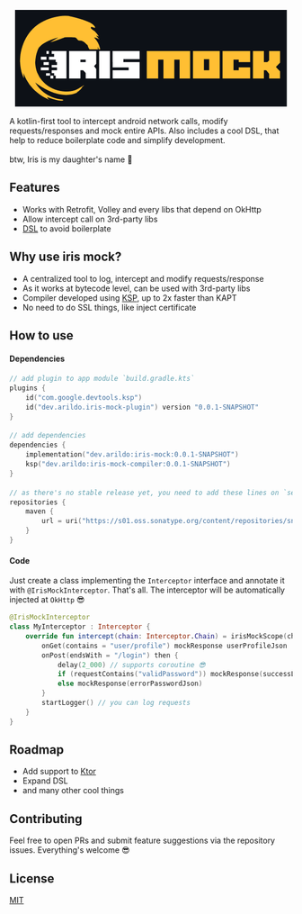 <p align="center">
  <img src="assets/iris-mock-header.png" />
</p>
A kotlin-first tool to intercept android network calls, modify requests/responses and mock entire APIs. Also includes a cool DSL, that help to reduce boilerplate code and simplify development. 
<br><br>
btw, Iris is my daughter's name 🥰

## Features
- Works with Retrofit, Volley and every libs that depend on OkHttp
- Allow intercept call on 3rd-party libs
- [DSL](https://kotlinlang.org/docs/type-safe-builders.html) to avoid boilerplate


## Why use iris mock?
- A centralized tool to log, intercept and modify requests/response
- As it works at bytecode level, can be used with 3rd-party libs
- Compiler developed using [KSP](https://github.com/google/ksp), up to 2x faster than KAPT
- No need to do SSL things, like inject certificate

## How to use

#### Dependencies

```kotlin
// add plugin to app module `build.gradle.kts`
plugins {
    id("com.google.devtools.ksp")
    id("dev.arildo.iris-mock-plugin") version "0.0.1-SNAPSHOT"
}

// add dependencies
dependencies {
    implementation("dev.arildo:iris-mock:0.0.1-SNAPSHOT")
    ksp("dev.arildo:iris-mock-compiler:0.0.1-SNAPSHOT")
}

// as there's no stable release yet, you need to add these lines on `settings.gradle.kts`
repositories {
    maven {
        url = uri("https://s01.oss.sonatype.org/content/repositories/snapshots/")
    }
}
```

#### Code
Just create a class implementing the `Interceptor` interface and annotate it with `@IrisMockInterceptor`. That's all. The interceptor will be automatically injected at `OkHttp` 😎

```kotlin
@IrisMockInterceptor
class MyInterceptor : Interceptor {
    override fun intercept(chain: Interceptor.Chain) = irisMockScope(chain) {
        onGet(contains = "user/profile") mockResponse userProfileJson
        onPost(endsWith = "/login") then {
            delay(2_000) // supports coroutine 😎
            if (requestContains("validPassword")) mockResponse(successLoginJson)
            else mockResponse(errorPasswordJson)
        }
        startLogger() // you can log requests
    }
}
```

## Roadmap
- Add support to [Ktor](https://github.com/ktorio/ktor)
- Expand DSL
- and many other cool things

## Contributing
Feel free to open PRs and submit feature suggestions via the repository issues. Everything's welcome 😎

## License
[MIT](https://choosealicense.com/licenses/mit/)
